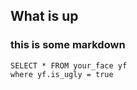 ## What is up

### this is some markdown ###

```
SELECT * FROM your_face yf
where yf.is_ugly = true
```
